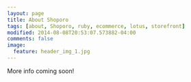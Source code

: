 ```yaml
---
layout: page
title: About Shoporo
tags: [about, Shoporo, ruby, ecommerce, lotus, storefront]
modified: 2014-08-08T20:53:07.573882-04:00
comments: false
image:
  feature: header_img_1.jpg
---
```


More info coming soon!
